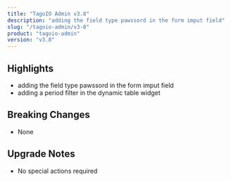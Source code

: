 ```yaml
---
title: "TagoIO Admin v3.8"
description: "adding the field type pawssord in the form imput field"
slug: "/tagoio-admin/v3-8"
product: "tagoio-admin"
version: "v3.8"
---
```


## Highlights

- adding the field type pawssord in the form imput field
- adding a period filter in the dynamic table widget

## Breaking Changes

- None

## Upgrade Notes

- No special actions required
